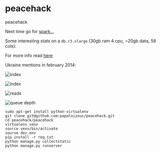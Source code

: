 peacehack
=========

peacehack

Next time go for [spark...](https://spark.apache.org/) 


Some interesting stats on a `db.r3.xlarge` (30gb ram 4 cpu, ~20gb data, 58 cols):


For more info read [here](http://en.wikipedia.org/wiki/2014_Ukrainian_revolution)

Ukraine mentions in february 2014:

![index](https://raw.githubusercontent.com/papaloizouc/peacehack/master/doc/ukraine_feb.png)


![index](https://raw.githubusercontent.com/papaloizouc/peacehack/master/doc/index.png)

![reads](https://raw.githubusercontent.com/papaloizouc/peacehack/master/doc/reads_4.png)

![queue depth](https://raw.githubusercontent.com/papaloizouc/peacehack/master/doc/q_d_4.png)

```
sudo apt-get install python-virtualenv
git clone git@github.com:papaloizouc/peacehack.git
cd peacehack/peacehack
virtualenv venv
source venv/bin/activate
sourve dev.env
pip install -r req.txt
python manage.py collectstatic
python manage.py runserver
```
